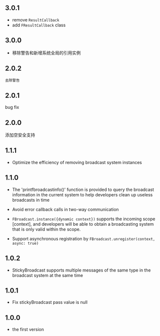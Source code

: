 ## 3.0.1

* remove `ResultCallback`
* add `FResultCallback` class

## 3.0.0

* 移除警告和新增系统全局的引用实例

## 2.0.2

    去除警告

## 2.0.1

  bug fix

## 2.0.0

 添加空安全支持

## 1.1.1

- Optimize the efficiency of removing broadcast system instances

## 1.1.0

- The 'printfbroadcastinfo()' function is provided to query the broadcast information in the current system to help developers clean up useless broadcasts in time

- Avoid error callback calls in two-way communication

- `FBroadcast.instance({dynamic context})` supports the incoming scope [context], and developers will be able to obtain a broadcasting system that is only valid within the scope.

- Support asynchronous registration by `FBroadcast.unregister(context, async: true)`

## 1.0.2

- StickyBroadcast supports multiple messages of the same type in the broadcast system at the same time


## 1.0.1

- Fix stickyBroadcast pass value is null


## 1.0.0

- the first version
